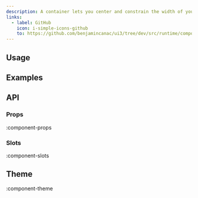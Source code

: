 ```yaml
---
description: A container lets you center and constrain the width of your content.
links:
  - label: GitHub
    icon: i-simple-icons-github
    to: https://github.com/benjamincanac/ui3/tree/dev/src/runtime/components/Container.vue
---
```


## Usage

## Examples

## API

### Props

:component-props

### Slots

:component-slots

## Theme

:component-theme
